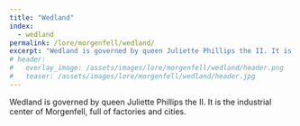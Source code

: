```yaml
---
title: "Wedland"
index:
  - wedland
permalink: /lore/morgenfell/wedland/
excerpt: "Wedland is governed by queen Juliette Phillips the II. It is the industrial center of Morgenfell, full of factories and cities."
# header:
#   overlay_image: /assets/images/lore/morgenfell/wedland/header.png
#   teaser: /assets/images/lore/morgenfell/wedland/header.jpg
---
```

Wedland is governed by queen Juliette Phillips the II. It is the industrial center of Morgenfell, full of factories and cities.